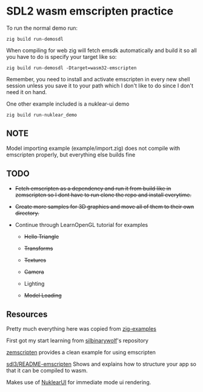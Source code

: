# SDL2 wasm emscripten practice

To run the normal demo run:

```
zig build run-demosdl
```

When compiling for web zig will fetch emsdk automatically and build it so all you have to do is specify your target like so:

```
zig build run-demosdl -Dtarget=wasm32-emscripten
```


Remember, you need to install and activate emscripten in every new shell session unless you save it to your path which I don't like to do since I don't need it on hand.


One other example included is a nuklear-ui demo

```
zig build run-nuklear_demo
```

## NOTE

Model importing example (example/import.zig) does not compile with emscripten properly, but everything else builds fine

## TODO

*	~~Fetch emscripten as a dependency and run it from build like in zemscripten so I dont have to run clone the repo and install everytime.~~

*	~~Create more samples for 3D graphics and move all of them to their own directory.~~

*   Continue through LearnOpenGL tutorial for examples

    * ~~Hello Triangle~~

    * ~~Transforms~~

    * ~~Textures~~

    * ~~Camera~~

    * Lighting

    * ~~Model Loading~~



## Resources



Pretty much everything here was copied from [zig-examples](https://github.com/castholm/zig-examples)

First got my start learning from [silbinarywolf](https://github.com/silbinarywolf/sdl-zig-demo-emscripten)'s repository

[zemscripten](https://github.com/zig-gamedev/zemscripten) provides a clean example for using emscripten

[sdl3/README-emscripten](https://wiki.libsdl.org/SDL3/README-emscripten) Shows and explains how to structure your app so that it can be compiled to wasm.

Makes use of [NuklearUI](https://github.com/Immediate-Mode-UI/Nuklear) for immediate mode ui rendering.
